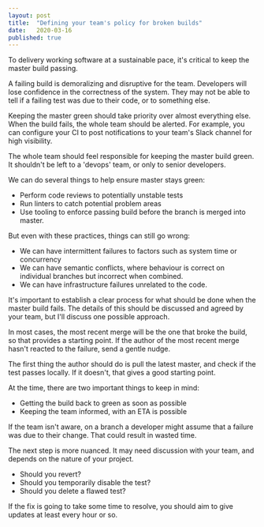 ```yaml
---
layout: post
title:  "Defining your team's policy for broken builds"
date:   2020-03-16
published: true
---
```

To delivery working software at a sustainable pace, it's critical to keep the
master build passing.

A failing build is demoralizing and disruptive for the team.
Developers will lose confidence in the correctness of the system.
They may not be able to tell if a failing test was due to their code, or to
something else.

Keeping the master green should take priority over almost everything else.
When the build fails, the whole team should be alerted.
For example, you can configure your CI to post notifications to your team's Slack channel for high visibility.

The whole team should feel responsible for keeping the master build green.
It shouldn't be left to a 'devops' team, or only to senior developers.

We can do several things to help ensure master stays green:
- Perform code reviews to potentially unstable tests
- Run linters to catch potential problem areas
- Use tooling to enforce passing build before the branch is merged into master.

But even with these practices, things can still go wrong:

- We can have intermittent failures to factors such as system time or concurrency
- We can have semantic conflicts, where behaviour is correct on individual
  branches but incorrect when combined.
- We can have infrastructure failures unrelated to the code.

It's important to establish a clear process for what should be done when the master build fails.
The details of this should be discussed and agreed by your team, but I'll discuss one possible approach.

In most cases, the most recent merge will be the one that broke the build, so that provides a starting point.
If the author of the most recent merge hasn't reacted to the failure, send a gentle nudge.

The first thing the author should do is pull the latest master, and check if the test passes locally.
If it doesn't, that gives a good starting point.

At the time, there are two important things to keep in mind:

- Getting the build back to green as soon as possible
- Keeping the team informed, with an ETA is possible

If the team isn't aware, on a branch a developer might assume that a failure was due to their change. That could result in wasted time.

The next step is more nuanced. It may need discussion with your team, and depends on the nature of your project.

- Should you revert?
- Should you temporarily disable the test?
- Should you delete a flawed test?

If the fix is going to take some time to resolve, you should aim to give updates at least every hour or so.
